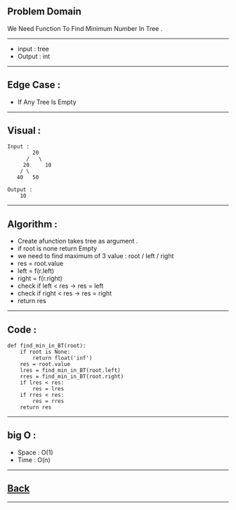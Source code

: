 ## Problem Domain
We Need Function To Find Minimum Number In Tree .

---
- input : tree
- Output : int

---
## Edge Case :
- If Any Tree Is Empty

---
## Visual :
```
Input : 
        20
      /   \
     20     10
    / \    
   40   50    
```

```
Output :
    10

```

---
## Algorithm : 
- Create afunction takes tree as argument .
- if root is none return Empty
- we need to find maximum of 3 value : root / left / right
- res = root.value
- left = f(r.left)
- right = f(r.right)
- check if left < res -> res = left
- check if right < res -> res = right
- return res

---
## Code :
```
def find_min_in_BT(root):
    if root is None:
        return float('inf')
    res = root.value
    lres = find_min_in_BT(root.left)
    rres = find_min_in_BT(root.right)
    if lres < res:
        res = lres
    if rres < res:
        res = rres
    return res
```

---
## big O : 
- Space : O(1)
- Time : O(n)

---
## [Back](./README.md)

---
